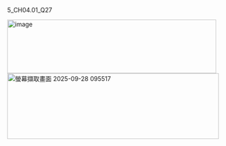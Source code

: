 5_CH04.01_Q27

<img width="482" height="124" alt="image" src="https://github.com/user-attachments/assets/020ce965-2fee-47f4-8924-42891aa5eb3c" />
<img width="488" height="152" alt="螢幕擷取畫面 2025-09-28 095517" src="https://github.com/user-attachments/assets/8da0ba1c-8c63-434f-9271-85016f90b2bd" />


